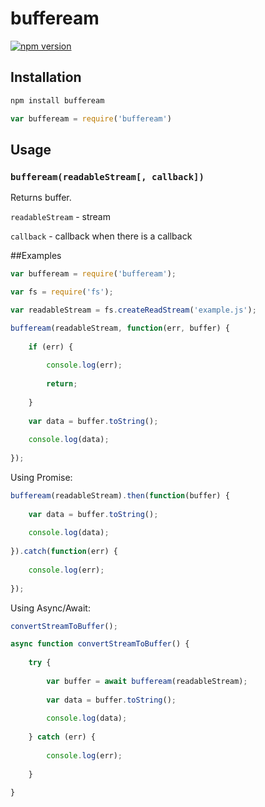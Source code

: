 # buffeream

[![npm version](https://badge.fury.io/js/buffeream.svg)](https://badge.fury.io/js/buffeream)

## Installation

```js
npm install buffeream
```

```js
var buffeream = require('buffeream')
```

## Usage
### `buffeream(readableStream[, callback])`

Returns buffer.

`readableStream` - stream

`callback` - callback when there is a callback

##Examples
```js
var buffeream = require('buffeream');

var fs = require('fs');

var readableStream = fs.createReadStream('example.js');

buffeream(readableStream, function(err, buffer) {
	
	if (err) {
		
		console.log(err);
		
		return;
		
	}
	
	var data = buffer.toString();
	
	console.log(data);
	
});
```

Using Promise:
```js
buffeream(readableStream).then(function(buffer) {
	
	var data = buffer.toString();
	
	console.log(data);
	
}).catch(function(err) {
	
	console.log(err);
	
});
```

Using Async/Await:
```js
convertStreamToBuffer();

async function convertStreamToBuffer() {
	
	try {
		
		var buffer = await buffeream(readableStream);
		
		var data = buffer.toString();
		
		console.log(data);
		
	} catch (err) {
		
		console.log(err);
		
	}
	
}
```
